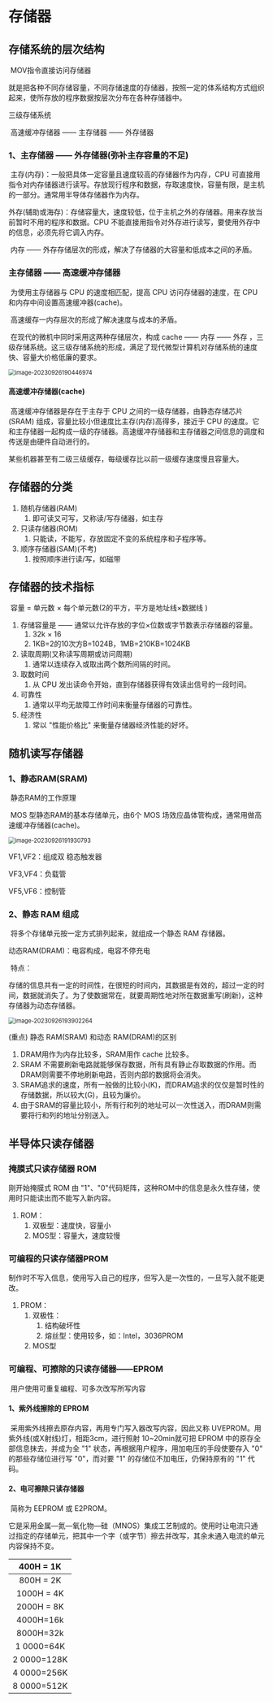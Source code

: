 # 存储器

## 存储系统的层次结构

​		MOV指令直接访问存储器

​		就是把各种不同存储容量，不同存储速度的存储器，按照一定的体系结构方式组织起来，使所存放的程序数据按层次分布在各种存储器中。

三级存储系统

​	高速缓冲存储器 —— 主存储器 —— 外存储器

### 1、主存储器 —— 外存储器(弥补主存容量的不足)

​		主存(内存)：一般把具体一定容量且速度较高的存储器作为内存，CPU 可直接用指令对内存储器进行读写。存放现行程序和数据，存取速度快，容量有限，是主机的一部分。通常用半导体存储器作为内存。

​		外存(辅助或海存)：存储容量大，速度较低，位于主机之外的存储器。用来存放当前暂时不用的程序和数据。CPU 不能直接用指令对外存进行读写，要使用外存中的信息，必须先将它调入内存。

​		内存 —— 外存存储层次的形成，解决了存储器的大容量和低成本之间的矛盾。

### 主存储器 —— 高速缓冲存储器

​		为使用主存储器与 CPU 的速度相匹配，提高 CPU 访问存储器的速度，在 CPU 和内存中间设置高速缓冲器(cache)。

​		高速缓存一内存层次的形成了解决速度与成本的矛盾。

​		在现代的微机中同时采用这两种存储层次，构成 cache —— 内存 —— 外存 ，三级存储系统。这三级存储系统的形成，满足了现代微型计算机对存储系统的速度快、容量大价格低廉的要求。

<img src="/emuImage/image-20230926190446974.png" alt="image-20230926190446974" style="zoom:80%;" />

#### 高速缓冲存储器(cache)

​		高速缓冲存储器是存在于主存于 CPU 之间的一级存储器，由静态存储芯片(SRAM) 组成，容量比较小但速度比主存(内存)高得多，接近于 CPU 的速度。它和主存储器一起构成一级的存储器。高速缓冲存储器和主存储器之间信息的调度和传送是由硬件自动进行的。

​		某些机器甚至有二级三级缓存，每级缓存比以前一级缓存速度慢且容量大。



## 存储器的分类

1. 随机存储器(RAM)
   1. 即可读又可写，又称读/写存储器，如主存
2. 只读存储器(ROM)
   1. 只能读，不能写，存放固定不变的系统程序和子程序等。
3. 顺序存储器(SAM)(不考)
   1. 按照顺序进行读/写，如磁带

## 存储器的技术指标

​	容量 = 单元数 × 每个单元数(2的平方，平方是地址线×数据线 )

1. 存储容量是 —— 通常以允许存放的字位×位数或字节数表示存储器的容量。
   1. 32k × 16
   2. 1KB=2的10次方B=1024B，1MB=210KB=1024KB
2. 读取周期(又称读写周期或访问周期)
   1. 通常以连续存入或取出两个数所间隔的时间。
3. 取数时间
   1. 从 CPU 发出读命令开始，直到存储器获得有效读出信号的一段时间。
4. 可靠性
   1. 通常以平均无故障工作时间来衡量存储器的可靠性。
5. 经济性
   1. 常以 "性能价格比" 来衡量存储器经济性能的好坏。



## 随机读写存储器

### 1、静态RAM(SRAM)

​	静态RAM的工作原理

​		MOS 型静态RAM的基本存储单元，由6个 MOS 场效应晶体管构成，通常用做高速缓冲存储器(cache)。

<img src="/emuImage/image-20230926191930793.png" alt="image-20230926191930793" style="zoom:80%;" />

VF1,VF2：组成双 稳态触发器

VF3,VF4：负载管

VF5,VF6：控制管



### 2、静态 RAM 组成

​	将多个存储单元按一定方式排列起来，就组成一个静态 RAM 存储器。

 动态RAM(DRAM)：电容构成，电容不停充电

​	特点：

​		存储的信息共有一定的时间性，在很短的时间内，其数据是有效的，超过一定的时间，数据就消失了。为了使数据常在，就要周期性地对所在数据重写(刷新)，这种存储器为动态存储器。

<img src="/emuImage/image-20230926193902264.png" alt="image-20230926193902264" style="zoom:80%;" />

(重点) 静态 RAM(SRAM) 和动态 RAM(DRAM)的区别

1. DRAM用作为内存比较多，SRAM用作 cache 比较多。
2. SRAM 不需要刷新电路就能够保存数据，所有具有静止存取数据的作用。而DRAM则需要不停地刷新电路，否则内部的数据将会消失。
3. SRAM追求的速度，所有一般做的比较小(K)，而DRAM追求的仅仅是暂时性的存储数据，所以较大(G)，且较为廉价。
4. 由于SRAM的容量比较小，所有行和列的地址可以一次性送入，而DRAM则需要将行和列的地址分别送入。



## 半导体只读存储器

### 掩膜式只读存储器 ROM

刚开始掩膜式 ROM 由 "1"、"0"代码矩阵，这种ROM中的信息是永久性存储，使用时只能读出而不能写入新内容。

1. ROM：
   1. 双极型：速度快，容量小
   2. MOS型：容量大，速度较慢

### 可编程的只读存储器PROM

制作时不写入信息，使用写入自己的程序，但写入是一次性的，一旦写入就不能更改。

1. PROM：
   1. 双极性：
      1. 结构破坏性
      2. 熔丝型：使用较多，如：Intel，3036PROM
   2. MOS型

### 可编程、可擦除的只读存储器——EPROM

​	用户使用可重复编程、可多次改写所写内容

#### 1、紫外线擦除的 EPROM

​		采用紫外线擦去原存内容，再用专门写入器改写内容，因此又称 UVEPROM。用紫外线(或X射线)灯，相距3cm，进行照射 10~20min就可把 EPROM 中的原存全部信息抹去，并成为全 "1" 状态，再根据用户程序，用加电压的手段使要存入 "0" 的那些存储位进行写 "0"，而对要 "1" 的存储位不加电压，仍保持原有的 "1" 代码。

#### 2、电可擦除只读存储器

​		简称为 EEPROM 或 E2PROM。

​		它是采用金属—氮—氧化物—硅（MNOS）集成工艺制成的。使用时让电流只通过指定的存储单元，把其中一个字（或字节）擦去并改写，其余未通入电流的单元内容保持不变。

|  400H = 1K  |
| :---------: |
|  800H = 2K  |
| 1000H = 4K  |
| 2000H = 8K  |
|  4000H=16k  |
|  8000H=32k  |
| 1 0000=64K  |
| 2 0000=128K |
| 4 0000=256K |
| 8 0000=512K |